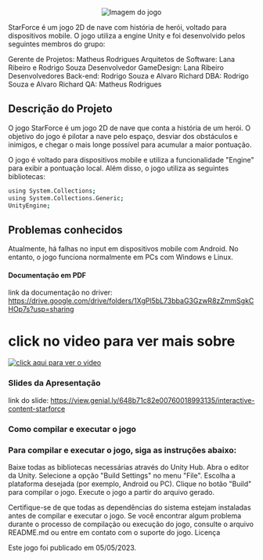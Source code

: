 
<p align="center">
  <img src="https://i.imgur.com/BCegXEu.png" alt="Imagem do jogo" />
</p>

StarForce é um jogo 2D de nave com história de herói, voltado para dispositivos mobile. O jogo utiliza a engine Unity e foi desenvolvido pelos seguintes membros do grupo:

Gerente de Projetos: Matheus Rodrigues
Arquitetos de Software: Lana Ribeiro e Rodrigo Souza
Desenvolvedor GameDesign: Lana Ribeiro
Desenvolvedores Back-end: Rodrigo Souza e Alvaro Richard
DBA: Rodrigo Souza e Alvaro Richard
QA: Matheus Rodrigues 

## Descrição do Projeto

O jogo StarForce é um jogo 2D de nave que conta a história de um herói. O objetivo do jogo é pilotar a nave pelo espaço, desviar dos obstáculos e inimigos, e chegar o mais longe possível para acumular a maior pontuação.

O jogo é voltado para dispositivos mobile e utiliza a funcionalidade "Engine" para exibir a pontuação local. Além disso, o jogo utiliza as seguintes bibliotecas:
```sh
using System.Collections;
using System.Collections.Generic;
UnityEngine;
```

## Problemas conhecidos

Atualmente, há falhas no input em dispositivos mobile com Android. No entanto, o jogo funciona normalmente em PCs com Windows e Linux.

#### Documentação em PDF

link da documentação no driver: https://drive.google.com/drive/folders/1XgPl5bL73bbaG3GzwR8zZmmSgkCHOp7s?usp=sharing

# click no video para ver mais sobre  
[![click aqui para ver o video ](https://img.youtube.com/vi/aEPwJ4XZwks/0.jpg)](https://youtu.be/aEPwJ4XZwks)

### Slides da Apresentação
link do slide: https://view.genial.ly/648b71c82e00760018993135/interactive-content-starforce


### Como compilar e executar o jogo

### Para compilar e executar o jogo, siga as instruções abaixo:

  Baixe todas as bibliotecas necessárias através do Unity Hub.
  Abra o editor da Unity.
  Selecione a opção "Build Settings" no menu "File".
  Escolha a plataforma desejada (por exemplo, Android ou PC).
  Clique no botão "Build" para compilar o jogo.
  Execute o jogo a partir do arquivo gerado.

Certifique-se de que todas as dependências do sistema estejam instaladas antes de compilar e executar o jogo. Se você encontrar algum problema durante o processo de compilação ou execução do jogo, consulte o arquivo README.md ou entre em contato com o suporte do jogo.
Licença



Este jogo foi publicado em 05/05/2023.
